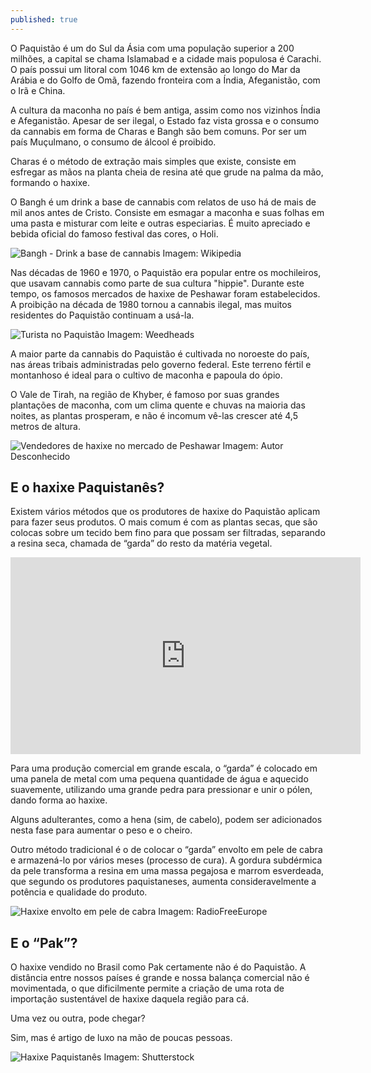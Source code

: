 ```yaml
---
published: true
---
```

O Paquistão é um do Sul da Ásia com uma população superior a 200 milhões, a capital se chama Islamabad e a cidade mais populosa é Carachi. O país possui um litoral com 1046 km de extensão ao longo do Mar da Arábia e do Golfo de Omã, fazendo fronteira com a Índia, Afeganistão, com o Irã e China. 

A cultura da maconha no país é bem antiga, assim como nos vizinhos Índia e Afeganistão. Apesar de ser ilegal, o Estado faz vista grossa e o consumo da cannabis em forma de Charas e Bangh são bem comuns. Por ser um país Muçulmano, o consumo de álcool é proibido.

Charas é o método de extração mais simples que existe, consiste em esfregar as mãos na planta cheia de resina até que grude na palma da mão, formando o haxixe. 

O Bangh é um drink a base de cannabis com relatos de uso há de mais de mil anos antes de Cristo. Consiste em esmagar a maconha e suas folhas em uma pasta e misturar com leite e outras especiarias. É muito apreciado e bebida oficial do famoso festival das cores, o Holi.

<img src="https://upload.wikimedia.org/wikipedia/commons/9/9f/Process_of_making_bhang_in_Punjab%2C_India.jpg" alt="Bangh - Drink a base de cannabis">
Imagem: Wikipedia

Nas décadas de 1960 e 1970, o Paquistão era popular entre os mochileiros, que usavam cannabis como parte de sua cultura "hippie". Durante este tempo, os famosos mercados de haxixe de Peshawar foram estabelecidos. A proibição na década de 1980 tornou a cannabis ilegal, mas muitos residentes do Paquistão continuam a usá-la.

<img src="https://i.imgur.com/SeQoxfr.jpg" alt="Turista no Paquistão">
Imagem: Weedheads

A maior parte da cannabis do Paquistão é cultivada no noroeste do país, nas áreas tribais administradas pelo governo federal. Este terreno fértil e montanhoso é ideal para o cultivo de maconha e papoula do ópio.

O Vale de Tirah, na região de Khyber, é famoso por suas grandes plantações de maconha, com um clima quente e chuvas na maioria das noites, as plantas prosperam, e não é incomum vê-las crescer até 4,5 metros de altura.

<img src="https://i.imgur.com/dJa6ZRC.png" alt="Vendedores de haxixe no mercado de Peshawar">
Imagem: Autor Desconhecido

## E o haxixe Paquistanês?
Existem vários métodos que os produtores de haxixe do Paquistão aplicam para fazer seus produtos. O mais comum é com as plantas secas, que são colocas sobre um tecido bem fino para que possam ser filtradas, separando a resina seca, chamada de “garda” do resto da matéria vegetal.

<iframe width="560" height="315" src="https://www.youtube.com/embed/6f89x4Lm9XU" frameborder="0" allow="accelerometer; autoplay; encrypted-media; gyroscope; picture-in-picture" allowfullscreen></iframe>

Para uma produção comercial em grande escala, o “garda” é colocado em uma panela de metal com uma pequena quantidade de água e aquecido suavemente, utilizando uma grande pedra para pressionar e unir o pólen, dando forma ao haxixe. 

Alguns adulterantes, como a hena (sim, de cabelo), podem ser adicionados nesta fase para aumentar o peso e o cheiro.

Outro método tradicional é o de colocar o “garda” envolto em pele de cabra e armazená-lo por vários meses (processo de cura). A gordura subdérmica da pele transforma a resina em uma massa pegajosa e marrom esverdeada, que segundo os produtores paquistaneses, aumenta consideravelmente a potência e qualidade do produto.

<img src="https://upload.wikimedia.org/wikipedia/commons/9/9f/Process_of_making_bhang_in_Punjab%2C_India.jpg" alt="Haxixe envolto em pele de cabra">
Imagem: RadioFreeEurope

## E o “Pak”?
O haxixe vendido no Brasil como Pak certamente não é do Paquistão. A distância entre nossos países é grande e nossa balança comercial não é movimentada, o que dificilmente permite a criação de uma rota de importação sustentável de haxixe daquela região para cá.

Uma vez ou outra, pode chegar? 

Sim, mas é artigo de luxo na mão de poucas pessoas.

<img src="https://i.imgur.com/9Bog5eA.jpg" alt="Haxixe Paquistanês">
Imagem: Shutterstock
